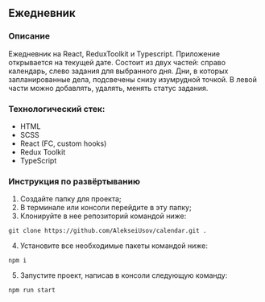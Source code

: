 ## Ежедневник
### Описание

Ежедневник на React, ReduxToolkit и Typescript.
Приложение открывается на текущей дате. Состоит из двух частей: справо календарь, слево задания для выбранного дня. 
Дни, в которых запланированные дела, подсвечены снизу изумрудной точкой.
В левой части можно добавлять, удалять, менять статус задания.


### Технологический стек:

- HTML
- SCSS
- React (FC, custom hooks)
- Redux Toolkit
- TypeScript

### Инструкция по развёртыванию

1. Создайте папку для проекта;
2. В терминале или консоли перейдите в эту папку;
3. Клонируйте в нее репозиторий командой ниже:

```
git clone https://github.com/AlekseiUsov/calendar.git .
```

4. Установите все необходимые пакеты командой ниже:

```
npm i
```

5. Запустите проект, написав в консоли следующую команду:

```
npm run start
```
